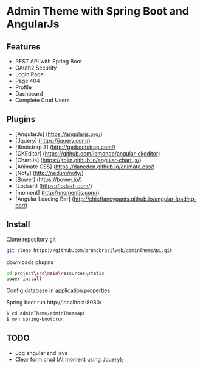 # Admin Theme with Spring Boot and AngularJs

Features
---

* REST API with Spring Boot
* OAuth2 Security
* Login Page
* Page 404
* Profile
* Dashboard
* Complete Crud Users

Plugins
---

* [AngularJs] (https://angularjs.org/)
* [Jquery] (https://jquery.com/)
* [Bootstrap 3] (http://getbootstrap.com/)
* [CKEditor] (https://github.com/lemonde/angular-ckeditor)
* [ChartJs] (https://jtblin.github.io/angular-chart.js/)
* [Animate CSS] (https://daneden.github.io/animate.css/)
* [Noty] (http://ned.im/noty/)
* [Bower] (https://bower.io/)
* [Lodash] (https://lodash.com/)
* [moment] (http://momentjs.com/)
* [Angular Loading Bar] (http://chieffancypants.github.io/angular-loading-bar/)

Install
---

Clone repository git
```sh
git clone https://github.com/brunobrasilweb/adminThemeApi.git
```

downloads plugins
```sh
cd project\src\main\resources\static
bower install
```

Config database in application.properties

Spring boot run http://localhost:8080/
```sh
$ cd adminTheme/adminThemeApi
$ mvn spring-boot:run
```

TODO
---

* Log angular and java
* Clear form crud (At moment using Jquery);